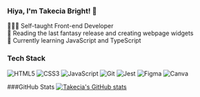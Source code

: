 <!-- Level 1: Bio -->

### Hiya, I'm Takecia Bright! 👋

👩🏾‍💻 Self-taught Front-end Developer<br/>
🎨 Reading the last fantasy release and creating webpage widgets<br/>
💭 Currently learning JavaScript and TypeScript<br/>

<!--Level 2 Tech Stack-->
<!-- Tech icons from https://github.com/Ileriayo/markdown-badges -->

### Tech Stack

![HTML5](https://img.shields.io/badge/html5-%23E34F26.svg?style=for-the-badge&logo=html5&logoColor=white)
![CSS3](https://img.shields.io/badge/css3-%231572B6.svg?style=for-the-badge&logo=css3&logoColor=white)
![JavaScript](https://img.shields.io/badge/javascript-%23323330.svg?style=for-the-badge&logo=javascript&logoColor=%23F7DF1E)
![Git](https://img.shields.io/badge/git-%23F05033.svg?style=for-the-badge&logo=git&logoColor=white)
![Jest](https://img.shields.io/badge/-jest-%23C21325?style=for-the-badge&logo=jest&logoColor=white)
![Figma](https://img.shields.io/badge/figma-%23F24E1E.svg?style=for-the-badge&logo=figma&logoColor=white)
![Canva](https://img.shields.io/badge/Canva-%2300C4CC.svg?style=for-the-badge&logo=Canva&logoColor=white)


<!-- GitHub stats from https://github.com/anuraghazra/github-readme-stats -->
###GitHub Stats
[![Takecia's GitHub stats](https://github-readme-stats.vercel.app/api?username=takeciabright&count_private=true&show_icons=true&theme=radical)](https://github.com/anuraghazra/github-readme-stats)

